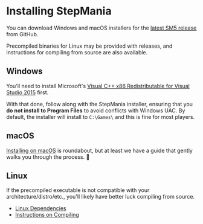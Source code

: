 # Installing StepMania

You can download Windows and macOS installers for the [latest SM5 release](https://github.com/stepmania/stepmania/releases/latest) from GitHub.  

Precompiled binaries for Linux may be provided with releases, and instructions for compiling from source are also available.


## Windows
You'll need to install Microsoft's [Visual C++ x86 Redistributable for Visual Studio 2015](http://www.microsoft.com/en-us/download/details.aspx?id=48145) first.

With that done, follow along with the StepMania installer, ensuring that you **do not install to Program Files** to avoid conflicts with Windows UAC.  By default, the installer will install to `C:\Games\` and this is fine for most players.

## macOS
[Installing on macOS](Installing-on-macOS) is roundabout, but at least we have a guide that gently walks you through the process. 🙂

## Linux
If the precompiled executable is not compatible with your architecture/distro/etc., you'll likely have better luck compiling from source.

* [Linux Dependencies](Linux-dependencies)
* [Instructions on Compiling](Compiling-StepMania)